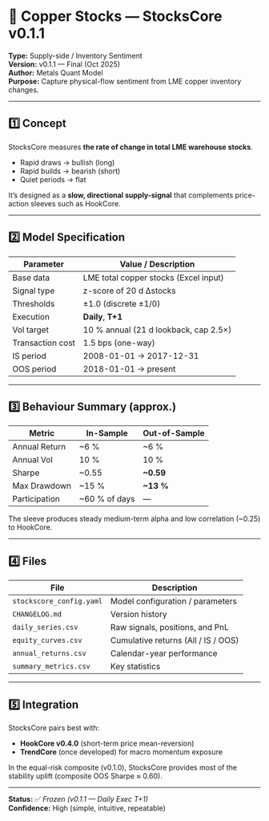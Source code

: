# 🧩 Copper Stocks — StocksCore v0.1.1

**Type:** Supply-side / Inventory Sentiment  
**Version:** v0.1.1 — Final (Oct 2025)  
**Author:** Metals Quant Model  
**Purpose:** Capture physical-flow sentiment from LME copper inventory changes.

---

## 1️⃣ Concept

StocksCore measures **the rate of change in total LME warehouse stocks**.  
- Rapid draws → bullish (long)  
- Rapid builds → bearish (short)  
- Quiet periods → flat  

It’s designed as a **slow, directional supply-signal** that complements price-action sleeves such as HookCore.

---

## 2️⃣ Model Specification

| Parameter | Value / Description |
|------------|---------------------|
| Base data | LME total copper stocks (Excel input) |
| Signal type | z-score of 20 d Δstocks |
| Thresholds | ±1.0 (discrete ±1/0) |
| Execution | **Daily**, **T+1** |
| Vol target | 10 % annual (21 d lookback, cap 2.5×) |
| Transaction cost | 1.5 bps (one-way) |
| IS period | 2008-01-01 → 2017-12-31 |
| OOS period | 2018-01-01 → present |

---

## 3️⃣ Behaviour Summary (approx.)

| Metric | In-Sample | Out-of-Sample |
|--------|------------|---------------|
| Annual Return | ~6 % | ~6 % |
| Annual Vol | 10 % | 10 % |
| Sharpe | ~0.55 | **~0.59** |
| Max Drawdown | ~15 % | **~13 %** |
| Participation | ~60 % of days | — |

The sleeve produces steady medium-term alpha and low correlation (~0.25) to HookCore.

---

## 4️⃣ Files

| File | Description |
|------|--------------|
| `stockscore_config.yaml` | Model configuration / parameters |
| `CHANGELOG.md` | Version history |
| `daily_series.csv` | Raw signals, positions, and PnL |
| `equity_curves.csv` | Cumulative returns (All / IS / OOS) |
| `annual_returns.csv` | Calendar-year performance |
| `summary_metrics.csv` | Key statistics |

---

## 5️⃣ Integration

StocksCore pairs best with:
- **HookCore v0.4.0** (short-term price mean-reversion)  
- **TrendCore** (once developed) for macro momentum exposure  

In the equal-risk composite (v0.1.0), StocksCore provides most of the stability uplift (composite OOS Sharpe ≈ 0.60).

---

**Status:** ✅ *Frozen (v0.1.1 — Daily Exec T+1)*  
**Confidence:** High (simple, intuitive, repeatable)
